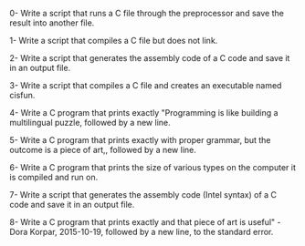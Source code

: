 0- Write a script that runs a C file through the preprocessor and save the result into another file.

1- Write a script that compiles a C file but does not link.

2- Write a script that generates the assembly code of a C code and save it in an output file.

3- Write a script that compiles a C file and creates an executable named cisfun.

4- Write a C program that prints exactly "Programming is like building a multilingual puzzle, followed by a new line.

5- Write a C program that prints exactly with proper grammar, but the outcome is a piece of art,, followed by a new line.

6- Write a C program that prints the size of various types on the computer it is compiled and run on.

7- Write a script that generates the assembly code (Intel syntax) of a C code and save it in an output file.

8- Write a C program that prints exactly and that piece of art is useful" - Dora Korpar, 2015-10-19, followed by a new line, to the standard error.
